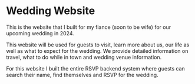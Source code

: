 # Wedding Website

This is the website that I built for my fiance (soon to be wife) for our upcoming wedding in 2024.

This website will be used for guests to visit, learn more about us, our life as well as what to expect for the wedding.
We provide detailed information on travel, what to do while in town and wedding venue information.

For this website I built the entire RSVP backend system where guests can search their name, find themselves and RSVP for the wedding.